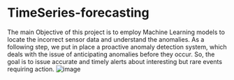 # TimeSeries-forecasting
The main Objective of this project is to employ Machine Learning models to locate the incorrect sensor data and understand the anomalies. 
As a following step, we put in place a proactive anomaly detection system, which deals with the issue of anticipating anomalies before they occur. 
So, the goal is to issue accurate and timely alerts about interesting but rare events requiring action.
![image](https://user-images.githubusercontent.com/114626356/209709768-78353973-2cf6-4df6-9179-3a6f58e2638b.png)
